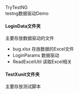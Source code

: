 TryTestNG   
testng数据驱动Demo

#### LoginData文件夹
主要存放数据驱动的文件

- bug.xlsx 存放数据的Excel文件
- LoginParams 数据驱动
- ReadExcelUtil 读取Excel相关

#### TestXunit文件夹
主要存放测试脚本
